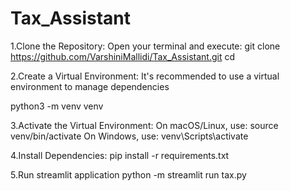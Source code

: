 # Tax_Assistant

1.Clone the Repository:
Open your terminal and execute:
git clone https://github.com/VarshiniMallidi/Tax_Assistant.git
cd 

2.Create a Virtual Environment:
It's recommended to use a virtual environment to manage dependencies

python3 -m venv venv

3.Activate the Virtual Environment:
On macOS/Linux, use:
source venv/bin/activate
On Windows, use:
venv\Scripts\activate

4.Install Dependencies:
pip install -r requirements.txt

5.Run streamlit application
python -m streamlit run tax.py


